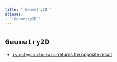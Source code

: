 ```yaml
---
title: "`Geometry2D`"
aliases:
- "`Geometry2D`"
---
```


# `Geometry2D`

- [`is_polygon_clockwise` returns the opposite result](notes/godot-geometry2d-clockwise-returns-opposite.md)
